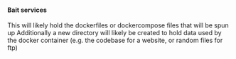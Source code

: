 #### Bait services

This will likely hold the dockerfiles or dockercompose files that will be spun up
Additionally a new directory will likely be created to hold data used by the docker container (e.g. the codebase for a website, or random files for ftp)